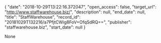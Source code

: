 {
  "date": "2018-10-29T13:22:16.372047", 
  "open_access": false, 
  "target_url": "http://www.staffwarehouse.biz/", 
  "description": null, 
  "end_date": null, 
  "title": "StaffWarehouse", 
  "record_id": "20181029T132216/a7PfjtCWig8FoV+OfqSdRQ==", 
  "publisher": "staffwarehouse.biz", 
  "start_date": null
}

None